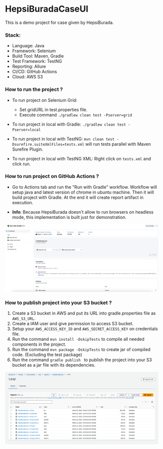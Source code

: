 # HepsiBuradaCaseUI

This is a demo project for case given by HepsiBurada.

### Stack:
- Language: Java
- Framework: Selenium
- Build Tool: Maven, Gradle
- Test Framework: TestNG
- Reporting: Allure
- CI/CD: GitHub Actions
- Cloud: AWS S3

### How to run the project ?
- To run project on Selenium Grid:
  - Set gridURL in test.properties file.
  - Execute command `./gradlew clean test -Pserver=grid`


- To run project in local with Gradle: `./gradlew clean test -Pserver=local`
- To run project in local with TestNG: `mvn clean test -Dsurefire.suiteXmlFiles=tests.xml` will run tests parallel with Maven Surefire Plugin.
- To run project in local with TestNG XML: Right click on `tests.xml` and click run. 

### How to run project on GitHub Actions ?
- Go to Actions tab and run the "Run with Gradle" workflow. Workflow will setup java and latest version of chrome in ubuntu machine. Then it will build project with Gradle. At the end it will create report artifact in execution.


- <b>Info</b>: Because HepsiBurada doesn't allow to run browsers on headless mode, this implementation is built just for demonstration.

![readme_img_2.png](images%2Freadme_img_2.png)

### How to publish project into your S3 bucket ?

1. Create a S3 bucket in AWS and put its URL into gradle.properties file as `AWS_S3_URL`.
2. Create a IAM user and give permission to access S3 bucket.
3. Setup your `AWS_ACCESS_KEY_ID` and `AWS_SECRET_ACCESS_KEY` on credentials file.
4. Run the command `mvn install -DskipTests` to compile all needed components in the project.
5. Run the command `mvn package -DskipTests` to create jar of compiled code. (Excluding the test package)
6. Run the command `gradle publish ` to publish the project into your S3 bucket as a jar file with its dependencies. 

![readme_img_1.png](images%2Freadme_img_1.png)
